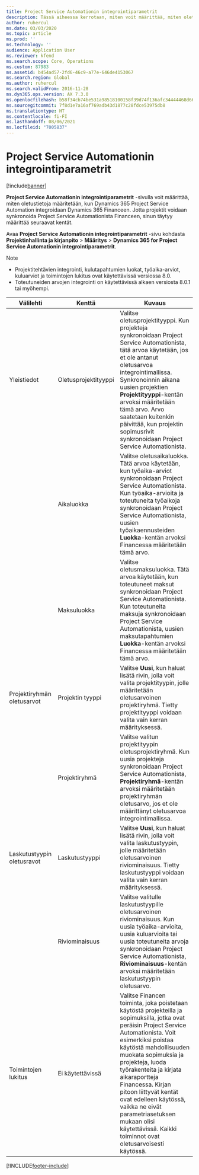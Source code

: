```yaml
---
title: Project Service Automationin integrointiparametrit
description: Tässä aiheessa kerrotaan, miten voit määrittää, miten oletustiedot määritetään, kun Microsoft Dynamics 365 for Project Service Automation integroidaan Dynamics 365 Financeen.
author: ruhercul
ms.date: 03/03/2020
ms.topic: article
ms.prod: ''
ms.technology: ''
audience: Application User
ms.reviewer: kfend
ms.search.scope: Core, Operations
ms.custom: 87983
ms.assetid: b454ad57-2fd6-46c9-a77e-646de4153067
ms.search.region: Global
ms.author: ruhercul
ms.search.validFrom: 2016-11-28
ms.dyn365.ops.version: AX 7.3.0
ms.openlocfilehash: b58f34cb74be531a98518100158f39d74f136afc34444468d666cd4e9394af6f
ms.sourcegitcommit: 7f8d1e7a16af769adb43d1877c28fdce53975db8
ms.translationtype: HT
ms.contentlocale: fi-FI
ms.lasthandoff: 08/06/2021
ms.locfileid: "7005837"
---
```

# <a name="project-service-automation-integration-parameters"></a>Project Service Automationin integrointiparametrit

[!include[banner](../includes/banner.md)]

**Project Service Automationin integrointiparametrit** -sivulla voit määrittää, miten oletustietoja määritetään, kun Dynamics 365 Project Service Automation integroidaan Dynamics 365 Financeen. Jotta projektit voidaan synkronoida Project Service Automationista Financeen, sinun täytyy määrittää seuraavat kentät.

Avaa **Project Service Automationin integrointiparametrit** -sivu kohdasta **Projektinhallinta ja kirjanpito** \> **Määritys** \> **Dynamics 365 for Project Service Automationin integrointiparametrit**. 

> [!NOTE]
> - Projektitehtävien integrointi, kulutapahtumien luokat, työaika-arviot, kuluarviot ja toimintojen lukitus ovat käytettävissä versiossa 8.0.
> - Toteutuneiden arvojen integrointi on käytettävissä alkaen versiosta 8.0.1 tai myöhempi.


| Välilehti                    | Kenttä                | Kuvaus |
|------------------------|----------------------|-------------|
| Yleistiedot                | Oletusprojektityyppi | Valitse oletusprojektityyppi. Kun projekteja synkronoidaan Project Service Automationista, tätä arvoa käytetään, jos et ole antanut oletusarvoa integrointimallissa. Synkronoinnin aikana uusien projektien **Projektityyppi**-kentän arvoksi määritetään tämä arvo. Arvo saatetaan kuitenkin päivittää, kun projektin sopimusrivit synkronoidaan Project Service Automationista. |
|                        | Aikaluokka        | Valitse oletusaikaluokka. Tätä arvoa käytetään, kun työaika-arviot synkronoidaan Project Service Automationista. Kun työaika-arvioita ja toteutuneita työaikoja synkronoidaan Project Service Automationista, uusien työaikaennusteiden **Luokka**-kentän arvoksi Financessa määritetään tämä arvo. |
|                        | Maksuluokka         | Valitse oletusmaksuluokka. Tätä arvoa käytetään, kun toteutuneet maksut synkronoidaan Project Service Automationista. Kun toteutuneita maksuja synkronoidaan Project Service Automationista, uusien maksutapahtumien **Luokka**-kentän arvoksi Financessa määritetään tämä arvo. |
| Projektiryhmän oletusarvot | Projektin tyyppi         | Valitse **Uusi**, kun haluat lisätä rivin, jolla voit valita projektityypin, jolle määritetään oletusarvoinen projektiryhmä. Tietty projektityyppi voidaan valita vain kerran määrityksessä. |
|                        | Projektiryhmä        | Valitse valitun projektityypin oletusprojektiryhmä. Kun uusia projekteja synkronoidaan Project Service Automationista, **Projektiryhmä**-kentän arvoksi määritetään projektiryhmän oletusarvo, jos et ole määrittänyt oletusarvoa integrointimallissa. |
| Laskutustyypin oletusravot  | Laskutustyyppi         | Valitse **Uusi**, kun haluat lisätä rivin, jolla voit valita laskutustyypin, jolle määritetään oletusarvoinen riviominaisuus. Tietty laskutustyyppi voidaan valita vain kerran määrityksessä. |
|                        | Riviominaisuus        | Valitse valitulle laskutustyypille oletusarvoinen riviominaisuus. Kun uusia työaika-arvioita, uusia kuluarvioita tai uusia toteutuneita arvoja synkronoidaan Project Service Automationista, **Riviominaisuus**-kentän arvoksi määritetään laskutustyypin oletusarvo. |
| Toimintojen lukitus  | Ei käytettävissä       | Valitse Financen toiminta, joka poistetaan käytöstä projekteilla ja sopimuksilla, jotka ovat peräisin Project Service Automationista. Voit esimerkiksi poistaa käytöstä mahdollisuuden muokata sopimuksia ja projekteja, luoda työrakenteita ja kirjata aikaraportteja Financessa. Kirjan pitoon liittyvät kentät ovat edelleen käytössä, vaikka ne eivät parametriasetuksen mukaan olisi käytettävissä. Kaikki toiminnot ovat oletusarvoisesti käytössä. |


[!INCLUDE[footer-include](../includes/footer-banner.md)]